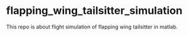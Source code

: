 # flapping_wing_tailsitter_simulation
This repo is about flight simulation of flapping wing tailsitter in matlab.
